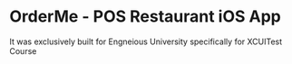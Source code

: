 # OrderMe - POS Restaurant iOS App 
It was exclusively built for Engneious University specifically for  XCUITest Course
